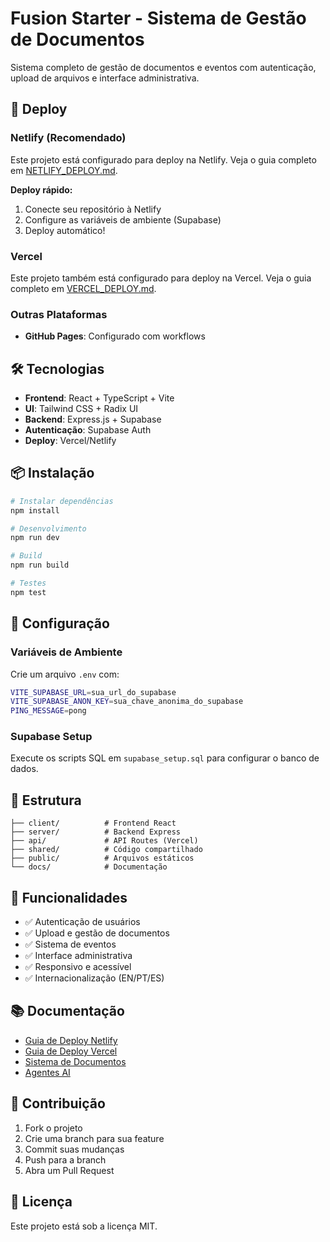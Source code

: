 # Fusion Starter - Sistema de Gestão de Documentos

Sistema completo de gestão de documentos e eventos com autenticação, upload de arquivos e interface administrativa.

## 🚀 Deploy

### Netlify (Recomendado)

Este projeto está configurado para deploy na Netlify. Veja o guia completo em [NETLIFY_DEPLOY.md](./NETLIFY_DEPLOY.md).

**Deploy rápido:**
1. Conecte seu repositório à Netlify
2. Configure as variáveis de ambiente (Supabase)
3. Deploy automático!

### Vercel

Este projeto também está configurado para deploy na Vercel. Veja o guia completo em [VERCEL_DEPLOY.md](./VERCEL_DEPLOY.md).

### Outras Plataformas

- **GitHub Pages**: Configurado com workflows

## 🛠️ Tecnologias

- **Frontend**: React + TypeScript + Vite
- **UI**: Tailwind CSS + Radix UI
- **Backend**: Express.js + Supabase
- **Autenticação**: Supabase Auth
- **Deploy**: Vercel/Netlify

## 📦 Instalação

```bash
# Instalar dependências
npm install

# Desenvolvimento
npm run dev

# Build
npm run build

# Testes
npm test
```

## 🔧 Configuração

### Variáveis de Ambiente

Crie um arquivo `.env` com:

```bash
VITE_SUPABASE_URL=sua_url_do_supabase
VITE_SUPABASE_ANON_KEY=sua_chave_anonima_do_supabase
PING_MESSAGE=pong
```

### Supabase Setup

Execute os scripts SQL em `supabase_setup.sql` para configurar o banco de dados.

## 📁 Estrutura

```
├── client/          # Frontend React
├── server/          # Backend Express
├── api/             # API Routes (Vercel)
├── shared/          # Código compartilhado
├── public/          # Arquivos estáticos
└── docs/            # Documentação
```

## 🎯 Funcionalidades

- ✅ Autenticação de usuários
- ✅ Upload e gestão de documentos
- ✅ Sistema de eventos
- ✅ Interface administrativa
- ✅ Responsivo e acessível
- ✅ Internacionalização (EN/PT/ES)

## 📚 Documentação

- [Guia de Deploy Netlify](./NETLIFY_DEPLOY.md)
- [Guia de Deploy Vercel](./VERCEL_DEPLOY.md)
- [Sistema de Documentos](./SISTEMA_DOCUMENTOS.md)
- [Agentes AI](./AGENTS.md)

## 🤝 Contribuição

1. Fork o projeto
2. Crie uma branch para sua feature
3. Commit suas mudanças
4. Push para a branch
5. Abra um Pull Request

## 📄 Licença

Este projeto está sob a licença MIT.
